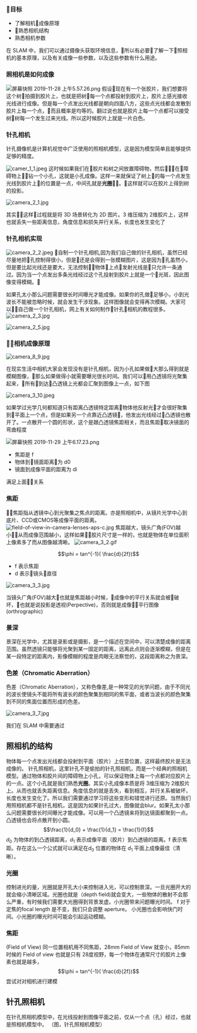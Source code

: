 ### 目标
- 了解相机成像原理
- 熟悉相机结构
- 熟悉相机参数

在 SLAM 中，我们可以通过摄像头获取环境信息，所以有必要了解一下照相机的基本原理，以及有关成像一些参数，以及这些参数有什么用途。



### 照相机是如何成像
![屏幕快照 2019-11-28 上午5.57.26.png](https://upload-images.jianshu.io/upload_images/8207483-15e878218af31f3f.png?imageMogr2/auto-orient/strip%7CimageView2/2/w/1240)
假设现在有一个张胶片，我们想要将这个树拍摄到胶片上，也就是把树每一个点都投射到胶片上，胶片上感光接收光线进行成像。但是每一个点发出光线都是朝向四面八方，这些点光线都会发散到胶片上每一个点，而且概率是均等的。翻过说也就是胶片上每一个点都可以接受树树每一个发生过来光线。所以这时候胶片上就是一片白色。

### 针孔相机
针孔摄像机是计算机视觉中广泛使用的照相机模型，这是因为模型简单且能够提供足够的精度。

![camer_1_1.jpeg](https://upload-images.jianshu.io/upload_images/8207483-e938e8a6b9e340a7.jpeg?imageMogr2/auto-orient/strip%7CimageView2/2/w/1240)
这时候如果我们在胶片和树之间放置障碍物，然后在障碍物上钻一个小孔，这就是小孔成像。这样一来就保证了树上的每一个点发生光线到胶片上的位置是一点，中间孔就是**光圈**。这样就可以在胶片上得到树的投影。



![camera_2_1.jpg](https://upload-images.jianshu.io/upload_images/8207483-d7365cd9f54e08e3.jpg?imageMogr2/auto-orient/strip%7CimageView2/2/w/1240)

其实这样过程就是将 3D 场景转化为 2D 图片。3 维压缩为 2维胶片上，这样也就丢失一些距离信息，角度信息和损失并行关系，长度也发生变化了

### 针孔相机实现

![camera_2_2.jpeg](https://upload-images.jianshu.io/upload_images/8207483-34d96b795fbf8964.jpeg?imageMogr2/auto-orient/strip%7CimageView2/2/w/1240)
自制一个针孔相机,因为我们自己做的针孔相机，虽然已经尽量地把孔控制得很小，但是还是会得到一张模糊图片，这是因为孔虽然小，但是要比起光线还是要大，无法控制物体上点发射光线是只允许一条通过。因为当一个点发出多条光线经过这个孔投射到胶片上就是一个光斑，因此图像变得模糊。

如果孔太小那么问题需要很长时间曝光才能成像。如果你的孔做足够小，小到光波长不能被忽略时候，就会发生干涉现象。这样图像就会变得再次模糊。大家可以自己做一个针孔相机，网上有关如何制作针孔相机的教程很多。
![camera_2_3.jpg](https://upload-images.jianshu.io/upload_images/8207483-4c6779e379ba9815.jpg?imageMogr2/auto-orient/strip%7CimageView2/2/w/1240)

![camera_2_5.jpg](https://upload-images.jianshu.io/upload_images/8207483-da64168adfceee5d.jpg?imageMogr2/auto-orient/strip%7CimageView2/2/w/1240)
### 相机成像原理
![camera_8_9.jpg](https://upload-images.jianshu.io/upload_images/8207483-e58818b9b53ca4ff.jpg?imageMogr2/auto-orient/strip%7CimageView2/2/w/1240)

在现实生活中相机大家会发现没有是针孔相机，因为小孔如果做大那么得到就是模糊图像，那么如果做得小就需要曝光很长时间。我们可以用凸透镜将光聚集起来，所有到达凸透镜上光都会汇聚到图像上一点，如下图

![camera_3_10.jpeg](https://upload-images.jianshu.io/upload_images/8207483-2c47ef29a7f8a0ca.jpeg?imageMogr2/auto-orient/strip%7CimageView2/2/w/1240)

如果学过光学几何都知道只有距离凸透镜特定距离物体他反射光才会很好聚集到平面上一个点，但是如果另一个点靠近凸透镜，他发出光线经过凸透镜也散开了。一点散开一个圆的形状，这个是跟凸透镜焦距相关，而且焦距取决镜面的弯曲程度

![屏幕快照 2019-11-29 上午6.17.23.png](https://upload-images.jianshu.io/upload_images/8207483-211d3f0ee6a4b891.png?imageMogr2/auto-orient/strip%7CimageView2/2/w/1240)


- 焦距是 f
- 物体到镜面距离为 d0
- 镜面到成像平面的距离为 di

满足上面关系

### 焦距
焦距指从透镜中心到光聚集之焦点的距离。亦是照相机中，从镜片光学中心到底片、CCD或CMOS等成像平面的距离。
![field-of-view-in-camera-lenses-aps-c.jpg](https://upload-images.jianshu.io/upload_images/8207483-d2b683d582da854b.jpg?imageMogr2/auto-orient/strip%7CimageView2/2/w/1240)
焦距越大，镜头广角(FOV)越小从而成像范围越小，这样如果胶片尺寸是一样的，也就是物体在单位面积上像素多了而从图像越清晰。
![camera_3_2.gif](https://upload-images.jianshu.io/upload_images/8207483-454cd705101cc413.gif?imageMogr2/auto-orient/strip)

$$\phi = tan^{-1}( \frac{d}{2f})$$
- f 表示焦距
- d 表示镜头直径

![camera_3_3.jpg](https://upload-images.jianshu.io/upload_images/8207483-54b407a041853b25.jpg?imageMogr2/auto-orient/strip%7CimageView2/2/w/1240)

当镜头广角(FOV)越大也就是焦距越小时候，成像中的平行关系就会被破坏，也就是说投影是透视(Perpective)，否则就是成像平行图像(orthrographic)
### 景深
景深在光学中，尤其是录影或是摄影，是一个描述在空间中，可以清楚成像的距离范围。虽然透镜只能够将光聚到某一固定的距离，远离此点则会逐渐模糊，但是在某一段特定的距离内，影像模糊的程度是肉眼无法察觉的，这段距离称之为景深。

### 色差（Chromatic Aberration）
色差（Chromatic Aberration），又称色像差,是一种常见的光学问题，由于不同光的波长使镜头不能将所有波长的颜色聚集到相同的焦平面，或者当波长的颜色聚集到不同的焦面位置而形成的色差。


![camera_3_7.jpg](https://upload-images.jianshu.io/upload_images/8207483-4217a81d6c7416f8.jpg?imageMogr2/auto-orient/strip%7CimageView2/2/w/1240)



我们在 SLAM 中需要通过

## 照相机的结构
物体每一个点发出光线都会投射到平面（胶片）上任意位置，这样最终胶片是无法成像的。
针孔照相机，这里针孔不是偷拍的针孔照相机，而是一个经典的照相机模型。通过物体和胶片间的障碍物上小孔，可以保证物体上每一个点都对应胶片上的一点。这个小孔就是我们熟悉**光圈**。其实小孔成像本质是将 3维压缩为 2维胶片上。从而也就丢失距离信息。角度信息的就是丢失，看到相互，并行关系被破坏，长度也发生变化了。所以我们需要通过学习将这些变形和错觉进行还原。当然我们用照相机都不是针孔相机，这是因为如果针孔过大，图像就会blur。如果孔太小那么问题需要很长时间曝光才能成像。可以用一个凸透镜来将到达镜面都聚到一点。凸透镜也会将点散开到小圆。 $$\frac{1}{d_0} + \frac{1}{d_1} = \frac{1}{f}$$
$d_0$ 为物体的到凸透镜距离，$d_1$ 表示成像平面（胶片）到凸透镜的距离。f 表示焦距。存在这么一个公式就可以满足在$d_0$ 位置的物体在 $d_1$ 平面上成像最佳（清晰）。
### 光圈
控制进光的量，光圈就是开孔大小来控制进入光，可以控制景深。一旦光圈开大的就会缩小清晰区域。光圈也就是（depth field)就会变大，一些物体的散射不会那么严重，有时候我们需要大光圈得到背景发虚。小光圈带来问题曝光时间。
f 对于定焦的focal length 是不变，我们只会调整 aperture。
小光圈也会影响快门时间。小光圈的曝光时间可能会引起运动模糊。
### 焦距
(Field of View)
同一位置相机用不同焦距，28mm Field of View 就变小，85mm 时候的 Field of view 也就是只有 28度视野，每一个物体在通常尺寸的胶片上像素也就是越多，
$$\phi = tan^{-1}( \frac{d}{2f})$$
尝试对对相机进行建模
## 针孔照相机
在针孔照相机模型中，在光线投射到图像平面之前，仅从一个点（孔）经过，也就是照相机模型中。
（图，针孔照相机模型）

